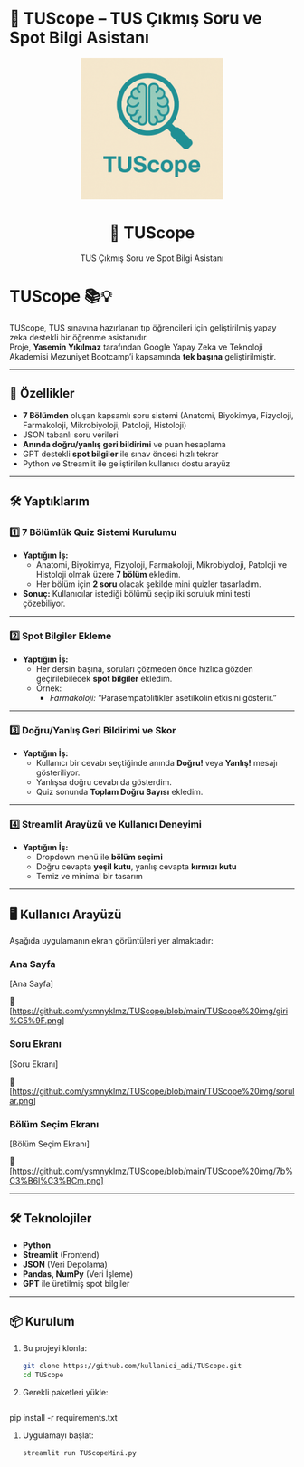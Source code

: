 # 🧠 TUScope – TUS Çıkmış Soru ve Spot Bilgi Asistanı


<p align="center">
  <img src="https://github.com/zehra19/Yzta_bootcamp136/blob/main/assets/TUScope.png" alt="TUScope Logo" width="250"/>
</p>

<h1 align="center">🧠 TUScope</h1>
<p align="center">TUS Çıkmış Soru ve Spot Bilgi Asistanı</p>




# TUScope 📚💡

TUScope, TUS sınavına hazırlanan tıp öğrencileri için geliştirilmiş yapay zeka destekli bir öğrenme asistanıdır.  
Proje, **Yasemin Yıkılmaz** tarafından Google Yapay Zeka ve Teknoloji Akademisi Mezuniyet Bootcamp’i kapsamında **tek başına** geliştirilmiştir.

---

## 🚀 Özellikler
- **7 Bölümden** oluşan kapsamlı soru sistemi (Anatomi, Biyokimya, Fizyoloji, Farmakoloji, Mikrobiyoloji, Patoloji, Histoloji)
- JSON tabanlı soru verileri
- **Anında doğru/yanlış geri bildirimi** ve puan hesaplama
- GPT destekli **spot bilgiler** ile sınav öncesi hızlı tekrar
- Python ve Streamlit ile geliştirilen kullanıcı dostu arayüz

---


## 🛠️ Yaptıklarım 

### 1️⃣ 7 Bölümlük Quiz Sistemi Kurulumu 
- **Yaptığım İş:**  
  - Anatomi, Biyokimya, Fizyoloji, Farmakoloji, Mikrobiyoloji, Patoloji ve Histoloji olmak üzere **7 bölüm** ekledim.  
  - Her bölüm için **2 soru** olacak şekilde mini quizler tasarladım.  
- **Sonuç:** Kullanıcılar istediği bölümü seçip iki soruluk mini testi çözebiliyor.  


---

### 2️⃣ Spot Bilgiler Ekleme 
- **Yaptığım İş:**  
  - Her dersin başına, soruları çözmeden önce hızlıca gözden geçirilebilecek **spot bilgiler** ekledim.  
  - Örnek:  
    - *Farmakoloji:* “Parasempatolitikler asetilkolin etkisini gösterir.”  


---

### 3️⃣ Doğru/Yanlış Geri Bildirimi ve Skor 
- **Yaptığım İş:**  
  - Kullanıcı bir cevabı seçtiğinde anında **Doğru!** veya **Yanlış!** mesajı gösteriliyor.  
  - Yanlışsa doğru cevabı da gösterdim.  
  - Quiz sonunda **Toplam Doğru Sayısı** ekledim.  


---

### 4️⃣ Streamlit Arayüzü ve Kullanıcı Deneyimi 
- **Yaptığım İş:**  
  - Dropdown menü ile **bölüm seçimi**  
  - Doğru cevapta **yeşil kutu**, yanlış cevapta **kırmızı kutu**  
  - Temiz ve minimal bir tasarım  


---



## 🖥️ Kullanıcı Arayüzü
Aşağıda uygulamanın ekran görüntüleri yer almaktadır:

### Ana Sayfa
[Ana Sayfa]

📎 [https://github.com/ysmnyklmz/TUScope/blob/main/TUScope%20img/giri%C5%9F.png]

### Soru Ekranı
[Soru Ekranı]

📎 [https://github.com/ysmnyklmz/TUScope/blob/main/TUScope%20img/sorular.png]

### Bölüm Seçim Ekranı
[Bölüm Seçim Ekranı]

📎 [https://github.com/ysmnyklmz/TUScope/blob/main/TUScope%20img/7b%C3%B6l%C3%BCm.png]

---

## 🛠️ Teknolojiler
- **Python**  
- **Streamlit** (Frontend)
- **JSON** (Veri Depolama)
- **Pandas, NumPy** (Veri İşleme)
- **GPT** ile üretilmiş spot bilgiler

---

## 📦 Kurulum
1. Bu projeyi klonla:
   ```bash
   git clone https://github.com/kullanici_adi/TUScope.git
   cd TUScope


2. Gerekli paketleri yükle:
   ```bash
  pip install -r requirements.txt


1. Uygulamayı başlat:
   ```bash
   streamlit run TUScopeMini.py



